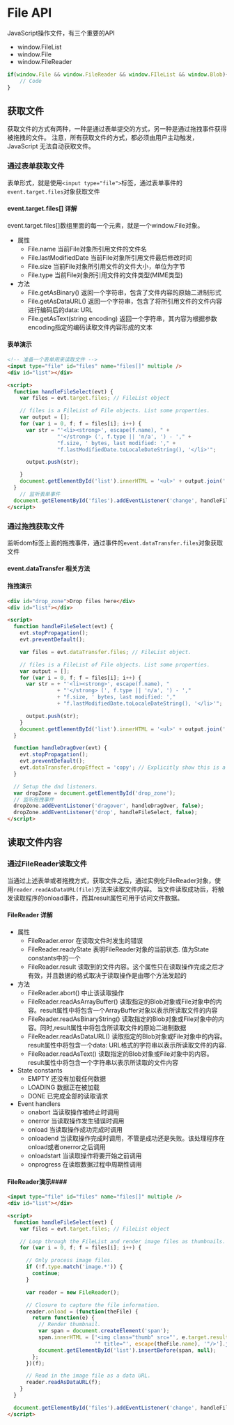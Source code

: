 # File API #

JavaScript操作文件，有三个重要的API

* window.FileList
* window.File
* window.FileReader
 
```javascript
if(window.File && window.FileReader && window.FIleList && window.Blob){
    // Code
}
```

## 获取文件 ##

获取文件的方式有两种，一种是通过表单提交的方式，另一种是通过拖拽事件获得被拖拽的文件。
注意，所有获取文件的方式，都必须由用户主动触发，JavaScript 无法自动获取文件。

### 通过表单获取文件 ###

表单形式，就是使用```<input type="file">```标签，通过表单事件的```event.target.files```对象获取文件

#### event.target.files[] 详解 ####

event.target.files[]数组里面的每一个元素，就是一个window.File对象。

* 属性
  * File.name 当前File对象所引用文件的文件名
  * File.lastModifiedDate 当前File对象所引用文件最后修改时间
  * File.size 当前File对象所引用文件的文件大小，单位为字节
  * File.type 当前File对象所引用文件的文件类型(MIME类型)
* 方法
  * File.getAsBinary() 返回一个字符串，包含了文件内容的原始二进制形式
  * File.getAsDataURL() 返回一个字符串，包含了将所引用文件的文件内容进行编码后的data: URL
  * File.getAsText(string encoding) 返回一个字符串，其内容为根据参数encoding指定的编码读取文件内容形成的文本

#### 表单演示 ####

```html
<!-- 准备一个表单用来读取文件 -->
<input type="file" id="files" name="files[]" multiple />
<div id="list"></div>

<script>
  function handleFileSelect(evt) {
    var files = evt.target.files; // FileList object

    // files is a FileList of File objects. List some properties.
    var output = [];
    for (var i = 0, f; f = files[i]; i++) {
      var str = "'<li><strong>', escape(f.name), " +
                "'</strong> (', f.type || 'n/a', ') - '," +
                "f.size, ' bytes, last modified: '," +
                "f.lastModifiedDate.toLocaleDateString(), '</li>'";

      output.push(str);

    }
    document.getElementById('list').innerHTML = '<ul>' + output.join('') + '</ul>';
  }
    // 监听表单事件
  document.getElementById('files').addEventListener('change', handleFileSelect, false);
</script>
```

### 通过拖拽获取文件 ###

监听dom标签上面的拖拽事件，通过事件的```event.dataTransfer.files```对象获取文件

#### event.dataTransfer 相关方法 ####

#### 拖拽演示 ####

```html
<div id="drop_zone">Drop files here</div>
<div id="list"></div>

<script>
  function handleFileSelect(evt) {
    evt.stopPropagation();
    evt.preventDefault();

    var files = evt.dataTransfer.files; // FileList object.

    // files is a FileList of File objects. List some properties.
    var output = [];
    for (var i = 0, f; f = files[i]; i++) {
      var str = + "'<li><strong>', escape(f.name), "
                + "'</strong> (', f.type || 'n/a', ') - ',"
                + "f.size, ' bytes, last modified: ',"
                + "f.lastModifiedDate.toLocaleDateString(), '</li>'";

      output.push(str);
    }
    document.getElementById('list').innerHTML = '<ul>' + output.join('') + '</ul>';
  }

  function handleDragOver(evt) {
    evt.stopPropagation();
    evt.preventDefault();
    evt.dataTransfer.dropEffect = 'copy'; // Explicitly show this is a copy.
  }

  // Setup the dnd listeners.
  var dropZone = document.getElementById('drop_zone');
  // 监听拖拽事件
  dropZone.addEventListener('dragover', handleDragOver, false);
  dropZone.addEventListener('drop', handleFileSelect, false);
</script>
```

## 读取文件内容 ##

### 通过FileReader读取文件 ###

当通过上述表单或者拖拽方式，获取文件之后，通过实例化FileReader对象，使用```reader.readAsDataURL(file)```方法来读取文件内容。
当文件读取成功后，将触发读取程序的onload事件，而其result属性可用于访问文件数据。

#### FileReader 详解 ####

* 属性
  * FileReader.error 在读取文件时发生的错误
  * FileReader.readyState 表明FileReader对象的当前状态. 值为State constants中的一个
  * FileReader.result 读取到的文件内容。这个属性只在读取操作完成之后才有效，并且数据的格式取决于读取操作是由哪个方法发起的
* 方法
  * FileReader.abort() 中止该读取操作
  * FileReader.readAsArrayBuffer() 读取指定的Blob对象或File对象中的内容。result属性中将包含一个ArrayBuffer对象以表示所读取文件的内容
  * FileReader.readAsBinaryString() 读取指定的Blob对象或File对象中的内容。同时,result属性中将包含所读取文件的原始二进制数据
  * FileReader.readAsDataURL() 读取指定的Blob对象或File对象中的内容。result属性中将包含一个data: URL格式的字符串以表示所读取文件的内容.
  * FileReader.readAsText() 读取指定的Blob对象或File对象中的内容。result属性中将包含一个字符串以表示所读取的文件内容
* State constants
  * EMPTY 还没有加载任何数据
  * LOADING 数据正在被加载
  * DONE 已完成全部的读取请求
* Event handlers
  * onabort 当读取操作被终止时调用
  * onerror 当读取操作发生错误时调用
  * onload 当读取操作成功完成时调用
  * onloadend 当读取操作完成时调用，不管是成功还是失败。该处理程序在onload或者onerror之后调用
  * onloadstart 当读取操作将要开始之前调用
  * onprogress 在读取数据过程中周期性调用

#### FileReader演示####

```html
<input type="file" id="files" name="files[]" multiple />
<div id="list"></div>

<script>
  function handleFileSelect(evt) {
    var files = evt.target.files; // FileList object

    // Loop through the FileList and render image files as thumbnails.
    for (var i = 0, f; f = files[i]; i++) {

      // Only process image files.
      if (!f.type.match('image.*')) {
        continue;
      }

      var reader = new FileReader();

      // Closure to capture the file information.
      reader.onload = (function(theFile) {
        return function(e) {
          // Render thumbnail.
          var span = document.createElement('span');
          span.innerHTML = ['<img class="thumb" src="', e.target.result,
                            '" title="', escape(theFile.name), '"/>'].join('');
          document.getElementById('list').insertBefore(span, null);
        };
      })(f);

      // Read in the image file as a data URL.
      reader.readAsDataURL(f);
    }
  }

  document.getElementById('files').addEventListener('change', handleFileSelect, false);
</script>
```
